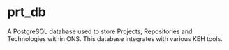 # prt_db
A PostgreSQL database used to store Projects, Repositories and Technologies within ONS. This database integrates with various KEH tools.

